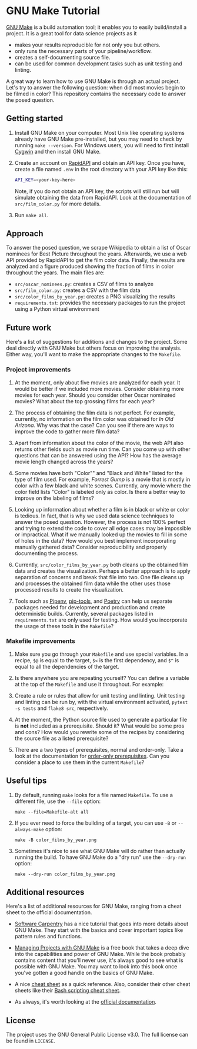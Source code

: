 # GNU Make Tutorial

[GNU Make](https://www.gnu.org/software/make/) is a build automation tool; it enables you to easily build/install a project. It is a great tool for data science projects as it

* makes your results reproducible for not only you but others.
* only runs the necessary parts of your pipeline/workflow.
* creates a self-documenting source file.
* can be used for common development tasks such as unit testing and linting.

A great way to learn how to use GNU Make is through an actual project. Let's try to answer the following question: when did most movies begin to be filmed in color? This repository contains the necessary code to answer the posed question.

## Getting started
1. Install GNU Make on your computer. Most Unix like operating systems already have GNU Make pre-installed, but you may need to check by running `make --version`. For Windows users, you will need to first install [Cygwin](https://www.cygwin.com/) and then install GNU Make.

1. Create an account on [RapidAPI](https://rapidapi.com) and obtain an API key. Once you have, create a file named `.env` in the root directory with your API key like this:
   ```bash
   API_KEY=<your-key-here>
   ```
   Note, if you do not obtain an API key, the scripts will still run but will simulate obtaining the data from RapidAPI. Look at the documentation of `src/film_color.py` for more details.
1. Run `make all`.

## Approach
To answer the posed question, we scrape Wikipedia to obtain a list of Oscar nominees for Best Picture throughout the years. Afterwards, we use a web API provided by RapidAPI to get the film color data. Finally, the results are analyzed and a figure produced showing the fraction of films in color throughout the years. The main files are:

* `src/oscar_nominees.py`: creates a CSV of films to analyze
* `src/film_color.py`: creates a CSV with the film data
* `src/color_films_by_year.py`: creates a PNG visualizing the results
* `requirements.txt`: provides the necessary packages to run the project using a Python virtual environment

## Future work
Here's a list of suggestions for additions and changes to the project. Some deal directly with GNU Make but others focus on improving the analysis. Either way, you'll want to make the appropriate changes to the `Makefile`.

### Project improvements
1. At the moment, only about five movies are analyzed for each year. It would be better if we included more movies. Consider obtaining more movies for each year. Should you consider other Oscar nominated movies? What about the top grossing films for each year?

1. The process of obtaining the film data is not perfect. For example, currently, no information on the film color was obtained for *In Old Arizona*. Why was that the case? Can you see if there are ways to improve the code to gather more film data?

1. Apart from information about the color of the movie, the web API also returns other fields such as movie run time. Can you come up with other questions that can be answered using the API? How has the average movie length changed across the years?

1. Some movies have both "Color"" and "Black and White" listed for the type of film used. For example, *Forrest Gump* is a movie that is mostly in color with a few black and white scenes. Currently, any movie where the color field lists "Color" is labeled only as color. Is there a better way to improve on the labeling of films?

1. Looking up information about whether a film is in black or white or color is tedious. In fact, that is why we used data science techniques to answer the posed question. However, the process is not 100% perfect and trying to extend the code to cover all edge cases may be impossible or impractical. What if we manually looked up the movies to fill in some of holes in the data? How would you best implement incorporating manually gathered data? Consider reproducibility and properly documenting the process.

1. Currently, `src/color_films_by_year.py` both cleans up the obtained film data and creates the visualization. Perhaps a better approach is to apply separation of concerns and break that file into two. One file cleans up and processes the obtained film data while the other uses those processed results to create the visualization.

1. Tools such as [Pipenv](https://pipenv.pypa.io), [pip-tools](https://github.com/jazzband/pip-tools), and [Poetry](https://python-poetry.org) can help us separate packages needed for development and production and create deterministic builds. Currently, several packages listed in `requirements.txt` are only used for testing. How would you incorporate the usage of these tools in the `Makefile`?

### Makefile improvements
1. Make sure you go through your `Makefile` and use special variables. In a recipe, `$@` is equal to the target, `$<` is the first dependency, and `$^` is equal to all the dependencies of the target.

1. Is there anywhere you are repeating yourself? You can define a variable at the top of the `Makefile` and use it throughout. For example:

1. Create a rule or rules that allow for unit testing and linting. Unit testing and linting can be run by, with the virtual environment activated, `pytest -s tests` and `flake8 src`, respectively.

1. At the moment, the Python source file used to generate a particular file is **not** included as a prerequisite. Should it? What would be some pros and cons? How would you rewrite some of the recipes by considering the source file as a listed prerequisite?

1. There are a two types of prerequisites, normal and order-only. Take a look at the documentation for [order-only prerequisites](https://www.gnu.org/software/make/manual/html_node/Prerequisite-Types.html). Can you consider a place to use them in the current `Makefile`?

## Useful tips

1. By default, running `make` looks for a file named `Makefile`. To use a different file, use the `--file` option:
   ```
   make --file=Makefile-alt all
   ```

1. If you ever need to force the building of a target, you can use `-B` or `--always-make` option:
   ```
   make -B color_films_by_year.png
   ```
1. Sometimes it's nice to see what GNU Make will do rather than actually running the build. To have GNU Make do a "dry run" use the `--dry-run` option:
   ```
   make --dry-run color_films_by_year.png
   ```

## Additional resources
Here's a list of additional resources for GNU Make, ranging from a cheat sheet to the official documentation.

* [Software Carpentry](https://swcarpentry.github.io/make-novice/) has a nice tutorial that goes into more details about GNU Make. They start with the basics and cover important topics like pattern rules and functions.

* [Managing Projects with GNU Make](https://freecomputerbooks.com/Managing-Projects-with-GNU-Make.html) is a free book that takes a deep dive into the capabilities and power of GNU Make. While the book probably contains content that you'll never use, it's always good to see what is possible with GNU Make. You may want to look into this book once you've gotten a good handle on the basics of GNU Make.

* A nice [cheat sheet](https://devhints.io/makefile) as a quick reference. Also, consider their other cheat sheets like their [Bash scripting cheat sheet](https://devhints.io/bash).

* As always, it's worth looking at the [official documentation](https://www.gnu.org/software/make/).

## License
The project uses the GNU General Public License v3.0. The full license can be found in `LICENSE`.
